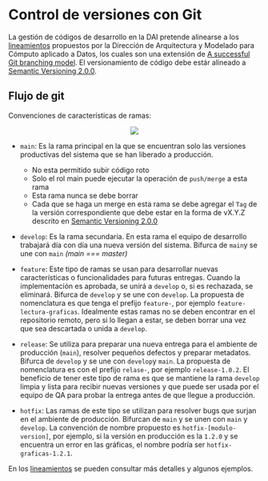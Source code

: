 # Control de versiones con Git

La gestión de códigos de desarrollo en la DAI pretende alinearse a los [lineamientos](https://conacyt-arquitectura.github.io/git/) propuestos por la Dirección de Arquitectura y Modelado para Cómputo aplicado a Datos, los cuales son una extensión de [A successful Git branching model](https://nvie.com/posts/a-successful-git-branching-model/). El versionamiento de código debe estár alineado a [Semantic Versioning 2.0.0](https://semver.org/spec/v2.0.0.html). 


## Flujo de git

Convenciones de características de ramas:
<div align="center"><img src="https://conacyt-arquitectura.github.io/assets/images/git/diagram.png" /></div>

- `main`: Es la rama principal en la que se encuentran solo las versiones productivas del sistema que se han liberado a producción.
    - No esta permitido subir código roto
    - Solo el rol main puede ejecutar la operación de `push/merge` a esta rama
    - Esta rama nunca se debe borrar
    - Cada que se haga un merge en esta rama se debe agregar el `Tag` de la versión correspondiente que debe estar en la forma de vX.Y.Z descrito en [Semantic Versioning 2.0.0](https://semver.org/spec/v2.0.0.html)

- `develop`: Es la rama secundaria. En esta rama el equipo de desarrollo trabajará día con día una nueva versión del sistema. Bifurca de `main`y se une con `main` *(main === master)*

- `feature`: Este tipo de ramas se usan para desarrollar nuevas características o funcionalidades para futuras entregas. Cuando la implementación es aprobada, se unirá a `develop` o, si es rechazada, se eliminará. Bifurca de `develop` y se une con `develop`. La propuesta de nomenclatura es que tenga el prefijo `feature-`, por ejemplo `feature-lectura-graficas`. Idealmente estas ramas no se deben encontrar en el repositorio remoto, pero si lo llegan a estar, se deben borrar una vez que sea descartada o unida a `develop`.

- `release`: Se utiliza para preparar una nueva entrega para el ambiente de producción (`main`), resolver pequeños defectos y preparar metadatos. Bifurca de `develop` y se une con `develop`y `main`. La propuesta de nomenclatura es con el prefijo `relase-`, por ejemplo `release-1.0.2`. El beneficio de tener este tipo de rama es que se mantiene la rama `develop` limpia y lista para recibir nuevas versiones y que puede ser usada por el equipo de QA para probar la entrega antes de que llegue a producción.

- `hotfix`: Las ramas de este tipo se utilizan para resolver bugs que surjan en el ambiente de producción. Bifurcan de  `main` y se unen con `main` y `develop`. La convención de nombre propuesto es `hotfix-[modulo-version]`, por ejemplo, si la versión en producción es la `1.2.0` y se encuentra un error en las gráficas, el nombre podría ser `hotfix-graficas-1.2.1`.


En los [lineamientos](https://conacyt-arquitectura.github.io/git/) se pueden consultar más detalles y algunos ejemplos.

